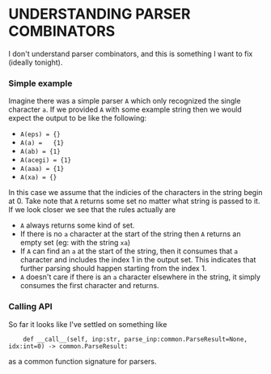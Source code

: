 # UNDERSTANDING PARSER COMBINATORS
I don't understand parser combinators, and this is something I want to fix (ideally tonight).

### Simple example
Imagine there was a simple parser `A` which only recognized the single character `a`. If we provided `A` with some example string then we would expect the output to be like the following:

- `A(eps) = {}`
- `A(a) =   {1}`
- `A(ab) = {1}`
- `A(acegi) = {1}`
- `A(aaa) = {1}`
- `A(xa) = {}`

In this case we assume that the indicies of the characters in the string begin at 0. Take note that `A` returns some set no matter what string is passed to it. If we look closer we see that the rules actually are

- `A` always returns some kind of set.
- If there is no `a` character at the start of the string then `A` returns an empty set (eg: with the string `xa`)
- If `A` can find an `a` at the start of the string, then it consumes that `a` character and includes the index 1 in the output set. This indicates that further parsing should happen starting from the index 1.
- `A` doesn't care if there is an `a` character elsewhere in the string, it simply consumes the first character and returns.




### Calling API
So far it looks like I've settled on something like

```
    def __call__(self, inp:str, parse_inp:common.ParseResult=None, idx:int=0) -> common.ParseResult:

```

as a common function signature for parsers.
